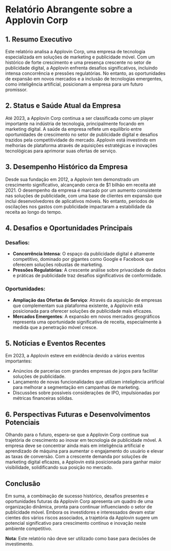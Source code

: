 # Relatório Abrangente sobre a Applovin Corp

## 1. Resumo Executivo
Este relatório analisa a Applovin Corp, uma empresa de tecnologia especializada em soluções de marketing e publicidade móvel. Com um histórico de forte crescimento e uma presença crescente no setor de publicidade digital, a Applovin enfrenta desafios significativos, incluindo intensa concorrência e pressões regulatórias. No entanto, as oportunidades de expansão em novos mercados e a inclusão de tecnologias emergentes, como inteligência artificial, posicionam a empresa para um futuro promissor.

## 2. Status e Saúde Atual da Empresa
Até 2023, a Applovin Corp continua a ser classificada como um player importante na indústria de tecnologia, principalmente focando em marketing digital. A saúde da empresa reflete um equilíbrio entre oportunidades de crescimento no setor de publicidade digital e desafios trazidos pela competitividade do mercado. Applovin está investindo em melhorias de plataforma através de aquisições estratégicas e inovações tecnológicas para aprimorar suas ofertas de serviço.

## 3. Desempenho Histórico da Empresa
Desde sua fundação em 2012, a Applovin tem demonstrado um crescimento significativo, alcançando cerca de $1 bilhão em receita até 2021. O desempenho da empresa é marcado por um aumento consistente nas soluções de publicidade, com uma base de clientes em expansão que inclui desenvolvedores de aplicativos móveis. No entanto, períodos de oscilações nos gastos com publicidade impactaram a estabilidade da receita ao longo do tempo.

## 4. Desafios e Oportunidades Principais
### Desafios:
- **Concorrência Intensa**: O espaço da publicidade digital é altamente competitivo, dominado por gigantes como Google e Facebook que oferecem soluções robustas de marketing.
- **Pressões Regulatórias**: A crescente análise sobre privacidade de dados e práticas de publicidade traz desafios significativos de conformidade.

### Oportunidades:
- **Ampliação das Ofertas de Serviço**: Através da aquisição de empresas que complementam sua plataforma existente, a Applovin está posicionada para oferecer soluções de publicidade mais eficazes.
- **Mercados Emergentes**: A expansão em novos mercados geográficos representa uma oportunidade significativa de receita, especialmente à medida que a penetração móvel cresce.

## 5. Notícias e Eventos Recentes
Em 2023, a Applovin esteve em evidência devido a vários eventos importantes:
- Anúncios de parcerias com grandes empresas de jogos para facilitar soluções de publicidade.
- Lançamento de novas funcionalidades que utilizam inteligência artificial para melhorar a segmentação em campanhas de marketing.
- Discussões sobre possíveis considerações de IPO, impulsionadas por métricas financeiras sólidas.

## 6. Perspectivas Futuras e Desenvolvimentos Potenciais
Olhando para o futuro, espera-se que a Applovin Corp continue sua trajetória de crescimento ao inovar em tecnologia de publicidade móvel. A empresa deve se concentrar ainda mais em inteligência artificial e aprendizado de máquina para aumentar o engajamento do usuário e elevar as taxas de conversão. Com a crescente demanda por soluções de marketing digital eficazes, a Applovin está posicionada para ganhar maior visibilidade, solidificando sua posição no mercado.

## Conclusão
Em suma, a combinação de sucesso histórico, desafios presentes e oportunidades futuras da Applovin Corp apresenta um quadro de uma organização dinâmica, pronta para continuar influenciando o setor de publicidade móvel. Embora os investidores e interessados devam estar cientes dos vários riscos associados, a trajetória da Applovin sugere um potencial significativo para crescimento contínuo e inovação neste ambiente competitivo. 

**Nota**: Este relatório não deve ser utilizado como base para decisões de investimento.